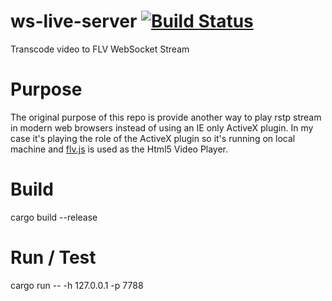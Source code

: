 # ws-live-server [![Build Status](https://travis-ci.org/asypost/ws-live-server.svg?branch=master)](https://travis-ci.org/asypost/ws-live-server)
Transcode video to FLV WebSocket Stream
# Purpose
The original purpose of this repo is provide another way to play rstp stream in modern web browsers instead of using an IE only ActiveX plugin.
In my case it's playing the role of the ActiveX plugin so it's running on local machine and [flv.js](https://github.com/Bilibili/flv.js) is used as the Html5 Video Player.
# Build
cargo build --release
# Run / Test
cargo run -- -h 127.0.0.1 -p 7788


